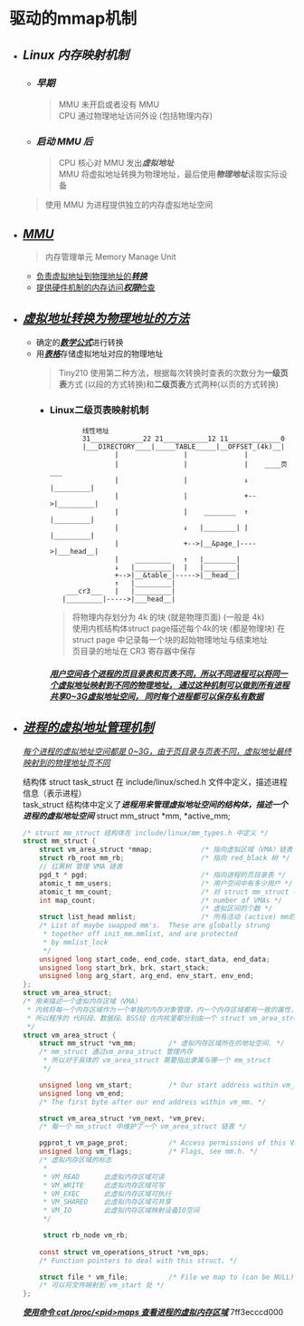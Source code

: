 # **驱动的mmap机制**

- ## ***Linux 内存映射机制***
    - ### ***早期***
        > MMU 未开启或者没有 MMU  
        > CPU 通过物理地址访问外设 (包括物理内存)
    - ### ***启动 MMU 后***
        > CPU 核心对 MMU 发出***虚拟地址***  
        > MMU 将虚拟地址转换为物理地址，最后使用***物理地址***读取实际设备
    > 使用 MMU 为进程提供独立的内存虚拟地址空间  

- ## <u>***MMU***</u>
    > 内存管理单元 Memory Manage Unit
    - <u>负责虚拟地址到物理地址的***转换***</u>
    - <u>提供硬件机制的内存访问***权限***检查</u>

- ## <u>***虚拟地址转换为物理地址的方法***</u>
    - 确定的<u>***数学公式***</u>进行转换
    - 用<u>***表格***</u>存储虚拟地址对应的物理地址
        > Tiny210 使用第二种方法，根据每次转换时查表的次数分为**一级页表**方式
        > (以段的方式转换)和**二级页表**方式两种(以页的方式转换)
        - ### **Linux二级页表映射机制**
            ```
                    线性地址
                    31_____________22 21___________12 11_____________0
                    |___DIRECTORY____|_____TABLE_____|__OFFSET_(4k)__|
                            |                |              |
                            |                |              |    ____页___
                            |                |              ↓   |_________|
                            |                |              +-->|_________|
                            |                |    ________  ↑   |_________|
                            |                ↓   |________| |   |_________|
                            |                +-->|__&page_|---->|___head__|
                            |    _________   ↑   |________|
                            ↓   |_________|  |   |________|
                            +-->|__&table_|----->|__head__|
                            ↑   |_________|
                ___cr3___   |   |_________|
               |_________|----->|___head__|
            ```
            > 将物理内存划分为 4k 的块 (就是物理页面) (一般是 4k)  
            > 使用内核结构体struct page描述每个4k的块 (都是物理块)
            > 在 struct page 中记录每一个块的起始物理地址与结束地址  
            > 页目录的地址在 CR3 寄存器中保存

            #### <u>***用户空间各个进程的页目录表和页表不同，所以不同进程可以将同一个虚拟地址映射到不同的物理地址， 通过这种机制可以做到所有进程共享0~3G虚拟地址空间， 同时每个进程都可以保存私有数据***</u>

- ## <u>***进程的虚拟地址管理机制***</u>
    <u>*每个进程的虚拟地址空间都是 0~3G，由于页目录与页表不同，虚拟地址最终映射到的物理地址页不同*</u>

    结构体 struct task_struct 在 include/linux/sched.h 文件中定义，描述进程信息（表示进程）  
    task_struct 结构体中定义了***进程用来管理虚拟地址空间的结构体，描述一个进程的虚拟地址空间*** struct mm_struct *mm, *active_mm;  
    ```C
    /* struct mm_struct 结构体在 include/linux/mm_types.h 中定义 */
    struct mm_struct {
        struct vm_area_struct *mmap;            /* 指向虚拟区域（VMA）链表 */
        struct rb_root mm_rb;                   /* 指向 red_black 树 */
        // 红黑树 管理 VMA 链表
        pgd_t * pgd;                            /* 指向进程的页目录表 */
        atomic_t mm_users;                      /* 用户空间中有多少用户 */
        atomic_t mm_count;                      /* 对 struct mm_struct 有多少引用 */
        int map_count;                          /* number of VMAs */
                                                /* 虚拟区间的个数 */
        struct list_head mmlist;                /* 所有活动 (active) mm的链表 */
        /* List of maybe swapped mm's.  These are globally strung
         * together off init_mm.mmlist, and are protected
         * by mmlist_lock
         */
        unsigned long start_code, end_code, start_data, end_data;
        unsigned long start_brk, brk, start_stack;
        unsigned long arg_start, arg_end, env_start, env_end;
    };
    struct vm_area_struct;
    /* 用来描述一个虚拟内存区域（VMA）
     * 内核将每一个内存区域作为一个单独的内存对象管理，内一个内存区域都有一致的属性，如权限
     * 所以程序的 代码段、数据段、BSS段 在内核里都分别由一个 struct vm_area_struct 结构体描述
     */
    struct vm_area_struct {
        struct mm_struct *vm_mm;        /* 虚拟内存区域所在的地址空间. */
        /* mm_struct 通过vm_area_struct 管理内存
         * 所以对于具体的 vm_area_struct 需要指出隶属与哪一个 mm_struct
         */

        unsigned long vm_start;         /* Our start address within vm_mm. */
        unsigned long vm_end;
        /* The first byte after our end address within vm_mm. */

        struct vm_area_struct *vm_next, *vm_prev;
        /* 每一个 mm_struct 中维护了一个 vm_area_struct 链表 */

        pgprot_t vm_page_prot;          /* Access permissions of this VMA. */
        unsigned long vm_flags;         /* Flags, see mm.h. */
        /* 虚拟内存区域的标志
         *
         * VM_READ      此虚拟内存区域可读
         * VM_WRITE     此虚拟内存区域可写
         * VM_EXEC      此虚拟内存区域可执行
         * VM_SHARED    此虚拟内存区域可共享
         * VM_IO        此虚拟内存区域映射设备IO空间
         */

         struct rb_node vm_rb;
        
        const struct vm_operations_struct *vm_ops;
        /* Function pointers to deal with this struct. */

        struct file * vm_file;          /* File we map to (can be NULL). */
        /* 可以将文件映射到 vm_start 处 */
    };
    ```
    <u>***使用命令 cat /proc/\<pid\>maps 查看进程的虚拟内存区域***</u>
    7ff3ecccd000